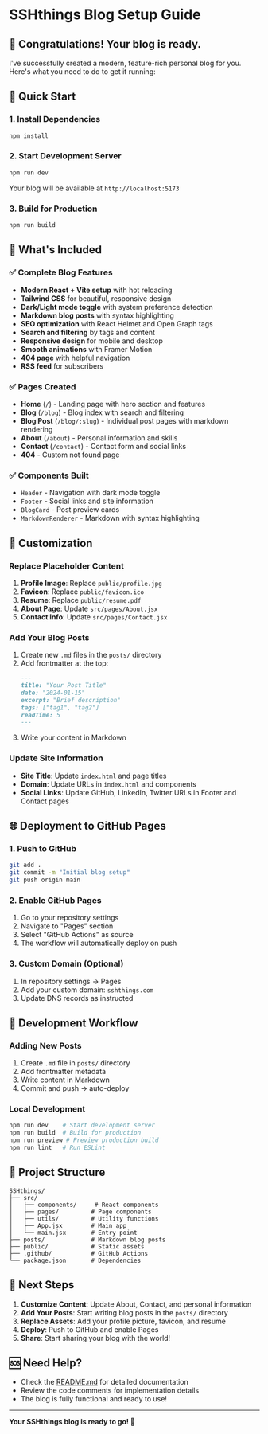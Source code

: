 # SSHthings Blog Setup Guide

## 🎉 Congratulations! Your blog is ready.

I've successfully created a modern, feature-rich personal blog for you. Here's what you need to do to get it running:

## 🚀 Quick Start

### 1. Install Dependencies
```bash
npm install
```

### 2. Start Development Server
```bash
npm run dev
```
Your blog will be available at `http://localhost:5173`

### 3. Build for Production
```bash
npm run build
```

## 📝 What's Included

### ✅ Complete Blog Features
- **Modern React + Vite setup** with hot reloading
- **Tailwind CSS** for beautiful, responsive design
- **Dark/Light mode toggle** with system preference detection
- **Markdown blog posts** with syntax highlighting
- **SEO optimization** with React Helmet and Open Graph tags
- **Search and filtering** by tags and content
- **Responsive design** for mobile and desktop
- **Smooth animations** with Framer Motion
- **404 page** with helpful navigation
- **RSS feed** for subscribers

### ✅ Pages Created
- **Home** (`/`) - Landing page with hero section and features
- **Blog** (`/blog`) - Blog index with search and filtering
- **Blog Post** (`/blog/:slug`) - Individual post pages with markdown rendering
- **About** (`/about`) - Personal information and skills
- **Contact** (`/contact`) - Contact form and social links
- **404** - Custom not found page

### ✅ Components Built
- `Header` - Navigation with dark mode toggle
- `Footer` - Social links and site information
- `BlogCard` - Post preview cards
- `MarkdownRenderer` - Markdown with syntax highlighting

## 🎨 Customization

### Replace Placeholder Content
1. **Profile Image**: Replace `public/profile.jpg`
2. **Favicon**: Replace `public/favicon.ico`
3. **Resume**: Replace `public/resume.pdf`
4. **About Page**: Update `src/pages/About.jsx`
5. **Contact Info**: Update `src/pages/Contact.jsx`

### Add Your Blog Posts
1. Create new `.md` files in the `posts/` directory
2. Add frontmatter at the top:
   ```markdown
   ---
   title: "Your Post Title"
   date: "2024-01-15"
   excerpt: "Brief description"
   tags: ["tag1", "tag2"]
   readTime: 5
   ---
   ```
3. Write your content in Markdown

### Update Site Information
- **Site Title**: Update `index.html` and page titles
- **Domain**: Update URLs in `index.html` and components
- **Social Links**: Update GitHub, LinkedIn, Twitter URLs in Footer and Contact pages

## 🌐 Deployment to GitHub Pages

### 1. Push to GitHub
```bash
git add .
git commit -m "Initial blog setup"
git push origin main
```

### 2. Enable GitHub Pages
1. Go to your repository settings
2. Navigate to "Pages" section
3. Select "GitHub Actions" as source
4. The workflow will automatically deploy on push

### 3. Custom Domain (Optional)
1. In repository settings → Pages
2. Add your custom domain: `sshthings.com`
3. Update DNS records as instructed

## 🔧 Development Workflow

### Adding New Posts
1. Create `.md` file in `posts/` directory
2. Add frontmatter metadata
3. Write content in Markdown
4. Commit and push → auto-deploy

### Local Development
```bash
npm run dev    # Start development server
npm run build  # Build for production
npm run preview # Preview production build
npm run lint   # Run ESLint
```

## 📁 Project Structure
```
SSHthings/
├── src/
│   ├── components/     # React components
│   ├── pages/         # Page components
│   ├── utils/         # Utility functions
│   ├── App.jsx        # Main app
│   └── main.jsx       # Entry point
├── posts/             # Markdown blog posts
├── public/            # Static assets
├── .github/           # GitHub Actions
└── package.json       # Dependencies
```

## 🎯 Next Steps

1. **Customize Content**: Update About, Contact, and personal information
2. **Add Your Posts**: Start writing blog posts in the `posts/` directory
3. **Replace Assets**: Add your profile picture, favicon, and resume
4. **Deploy**: Push to GitHub and enable Pages
5. **Share**: Start sharing your blog with the world!

## 🆘 Need Help?

- Check the [README.md](README.md) for detailed documentation
- Review the code comments for implementation details
- The blog is fully functional and ready to use!

---

**Your SSHthings blog is ready to go! 🚀** 